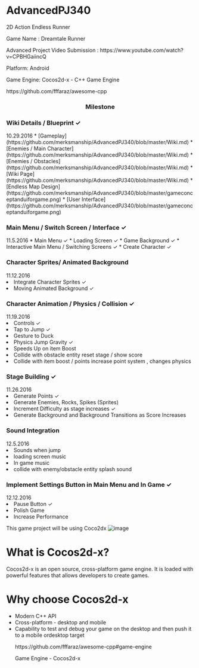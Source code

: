 # AdvancedPJ340
2D Action Endless Runner
<p>Game Name : Dreamtale Runner </p>
<p> Advanced Project Video Submission : https://www.youtube.com/watch?v=CPBHGaiincQ <p> 

<p>Platform: Android </p>
<p>Game Engine: Cocos2d-x - C++ Game Engine </p>
<p>https://github.com/fffaraz/awesome-cpp</p>
<h3 align="center">Milestone</h3>
<h3>Wiki Details / Blueprint ✓ </h3>      				10.29.2016
* [Gameplay](https://github.com/merksmanship/AdvancedPJ340/blob/master/Wiki.md)
* [Enemies / Main Character](https://github.com/merksmanship/AdvancedPJ340/blob/master/Wiki.md)
* [Enemies / Obstacles](https://github.com/merksmanship/AdvancedPJ340/blob/master/Wiki.md)
* [Wiki Page](https://github.com/merksmanship/AdvancedPJ340/blob/master/Wiki.md)
* [Endless Map Design](https://github.com/merksmanship/AdvancedPJ340/blob/master/gameconceptanduiforgame.png)
* [User Interface](https://github.com/merksmanship/AdvancedPJ340/blob/master/gameconceptanduiforgame.png)

<h3>Main Menu / Switch Screen / Interface  ✓</h3>		11.5.2016
* Main Menu ✓</li>
* Loading Screen ✓</li>
* Game Background  ✓</li>
* Interactive Main Menu / Switching Screens ✓</li>
* Create Character ✓</li>

<h3>Character Sprites/ Animated Background</h3>				11.12.2016
<li>Integrate Character Sprites ✓</li>
<li>Moving Animated Background ✓</li>

<h3>Character Animation / Physics / Collision ✓	</h3>		11.19.2016
<li>Controls ✓</li>
<li>Tap to Jump ✓ </li>
<li>Gesture to Duck</li>
<li>Physics Jump Gravity ✓ </li>
<li>Speeds Up on item Boost</li>
<li>Collide with obstacle entity reset stage / show score</li>
<li>Collide with item boost / points increase point system , changes physics</li>

<h3>Stage Building  ✓ </h3>				                 11.26.2016
<li>Generate Points ✓
<li>Generate Enemies, Rocks, Spikes (Sprites)
<li>Increment Difficulty as stage increases ✓
<li>Generate Background and Background Transitions as Score Increases

<h3>Sound Integration		</h3>			                	12.5.2016
<li>Sounds when jump</li>
<li>loading screen music</li>
<li>In game music</li>
<li>collide with enemy/obstacle entity splash sound</li>

<h3>Implement Settings Button in Main Menu and In Game ✓</h3>		12.12.2016
<li>Pause Button ✓ </li>
<li>Polish Game</li> 
<li>Increase Performance</li>


This game project will be using Coco2dx ![image](http://media.pocketgamer.biz/2014/5/18898/cocos2d-x-r100x100.jpg)
<h1>What is Cocos2d-x?</h1>
Cocos2d-x is an open source, cross-platform game engine. It is loaded with powerful features that allows developers to create games.
<h1>Why choose Cocos2d-x</h1>
<ul>
<li> Modern C++ API </li>
<li>Cross-platform - desktop and mobile</li>
<li> Capability to test and debug your game on the desktop and then push it to a mobile ordesktop target</li>
</ul>
<ul>
<p>
https://github.com/fffaraz/awesome-cpp#game-engine</p>
<p>Game Engine - Cocos2d-x </p>
